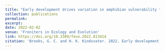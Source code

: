 ```yaml
---
title: "Early development drives variation in amphibian vulnerability to global change"
collection: publications
permalink: 
excerpt:
date: 2022-02-02
venue: 'Froniters in Ecology and Evolution'
link: https://doi.org/10.3389/fevo.2022.813414
citation: 'Brooks, G. C. and H. K. Kindsvater. 2022. Early development drives variation in amphibian vulnerability to global change. <i>Frontiers in Ecology and Evolution</i> 10:813414.'
---
```

